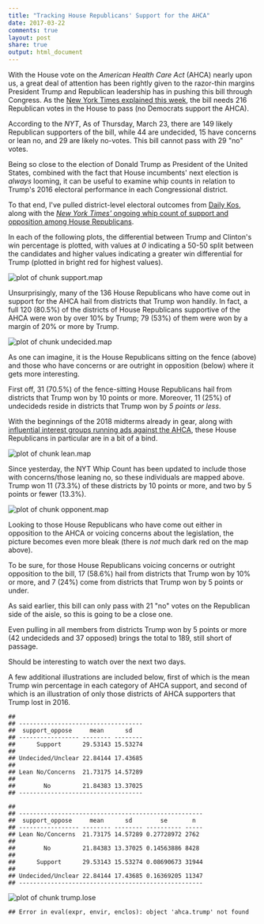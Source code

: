 ```yaml
---
title: "Tracking House Republicans' Support for the AHCA"
date: 2017-03-22
comments: true
layout: post
share: true
output: html_document
---
```











With the House vote on the *American Health Care Act* (AHCA) nearly upon us, a great deal of attention has been rightly given to the razor-thin margins President Trump and Republican leadership has in pushing this bill through Congress. As the [New York Times explained this week](https://www.nytimes.com/interactive/2017/03/20/us/politics/health-care-whip-count.html), the bill needs 216 Republican votes in the House to pass (no Democrats support the AHCA). 

According to the *NYT*, As of Thursday, March 23, there are 149 likely Republican supporters of the bill, while 44 are undecided, 15 have concerns or lean no, and 29 are likely no-votes. This bill cannot pass with 29 "no" votes.

Being so close to the election of Donald Trump as President of the United States, combined with the fact that House incumbents' next election is *always* looming, it can be useful to examine whip counts in relation to Trump's 2016 electoral performance in each Congressional district.
<!--more-->
To that end, I've pulled district-level electoral outcomes from [Daily Kos](http://www.dailykos.com/story/2012/11/19/1163009/-Daily-Kos-Elections-presidential-results-by-congressional-district-for-the-2012-2008-elections), along with the [*New York Times'* ongoing whip count of support and opposition among House Republicans](https://www.nytimes.com/interactive/2017/03/20/us/politics/health-care-whip-count.html).

In each of the following plots, the differential between Trump and Clinton's win percentage is plotted, with values at *0* indicating a 50-50 split between the candidates and higher values indicating a greater win differential for Trump (plotted in bright red for highest values).

![plot of chunk support.map](/figure/source/2016-03-22-ahca-support/support.map-1.svg)

Unsurprisingly, many of the 136 House Republicans who have come out in support for the AHCA hail from districts that Trump won handily. In fact, a full 120 (80.5%) of the districts of House Republicans supportive of the AHCA were won by over 10% by Trump; 79 (53%) of them were won by a margin of 20% or more by Trump. 

![plot of chunk undecided.map](/figure/source/2016-03-22-ahca-support/undecided.map-1.svg)

As one can imagine, it is the House Republicans sitting on the fence (above) and those who have concerns or are outright in opposition (below) where it gets more interesting. 

First off, 31 (70.5%) of the fence-sitting House Republicans hail from districts that Trump won by 10 points or more. Moreover, 11 (25%) of undecideds reside in districts that Trump won by *5 points or less*.

With the beginnings of the 2018 midterms already in gear, along with [influential interest groups running ads against the AHCA](http://www.cbsnews.com/news/major-health-advocacy-groups-announce-opposition-to-gop-plan-to-replace-obamacare/), these House Republicans in particular are in a bit of a bind.

![plot of chunk lean.map](/figure/source/2016-03-22-ahca-support/lean.map-1.svg)

Since yesterday, the NYT Whip Count has been updated to include those with concerns/those leaning no, so these individuals are mapped above. Trump won 11 (73.3%) of these districts by 10 points or more, and two by 5 points or fewer (13.3%).

![plot of chunk opponent.map](/figure/source/2016-03-22-ahca-support/opponent.map-1.svg)

Looking to those House Republicans who have come out either in opposition to the AHCA or voicing concerns about the legislation, the picture becomes even more bleak (there is *not* much dark red on the map above). 

To be sure, for those House Republicans voicing concerns or outright opposition to the bill, 17 (58.6%) hail from districts that Trump won by 10% or more, and 7 (24%) come from districts that Trump won by 5 points or under. 

As said earlier, this bill can only pass with 21 "no" votes on the Republican side of the aisle, so this is going to be a close one.

Even pulling in all members from districts Trump won by 5 points or more (42 undecideds and 37 opposed) brings the total to 189, still short of passage.

Should be interesting to watch over the next two days.

A few additional illustrations are included below, first of which is the mean Trump win percentage in each category of AHCA support, and second of which is an illustration of only those districts of AHCA supporters that Trump lost in 2016.


```
## 
## -----------------------------------
##  support_oppose     mean      sd   
## ----------------- -------- --------
##      Support      29.53143 15.53274
## 
## Undecided/Unclear 22.84144 17.43685
## 
## Lean No/Concerns  21.73175 14.57289
## 
##        No         21.84383 13.37025
## -----------------------------------
```

```
## 
## ----------------------------------------------------
##  support_oppose     mean      sd        se       n  
## ----------------- -------- -------- ---------- -----
## Lean No/Concerns  21.73175 14.57289 0.27728972 2762 
## 
##        No         21.84383 13.37025 0.14563886 8428 
## 
##      Support      29.53143 15.53274 0.08690673 31944
## 
## Undecided/Unclear 22.84144 17.43685 0.16369205 11347
## ----------------------------------------------------
```

![plot of chunk trump.lose](/figure/source/2016-03-22-ahca-support/trump.lose-1.svg)


```
## Error in eval(expr, envir, enclos): object 'ahca.trump' not found
```
